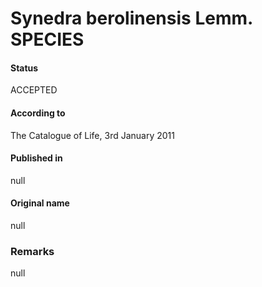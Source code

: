 Synedra berolinensis Lemm. SPECIES
=======

#### Status
ACCEPTED

#### According to
The Catalogue of Life, 3rd January 2011

#### Published in
null

#### Original name
null

### Remarks
null